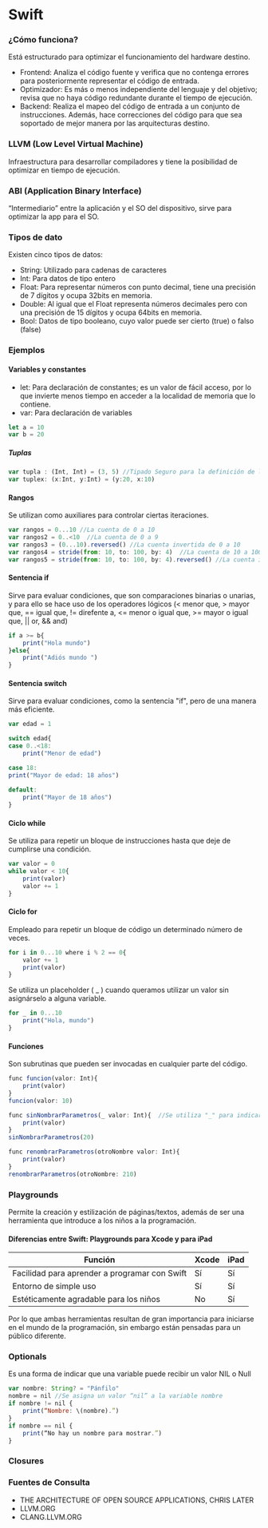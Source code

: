 # Swift

### ¿Cómo funciona?
Está estructurado para optimizar el  funcionamiento del hardware destino.

- Frontend: Analiza el código fuente y verifica que no contenga errores para posteriormente representar el código de entrada.
- Optimizador: Es más o menos independiente del lenguaje y del objetivo; revisa que no haya código redundante durante el tiempo de ejecución.
- Backend: Realiza el mapeo del código de entrada a un conjunto de instrucciones. Además, hace correcciones del código para que sea soportado de mejor manera por las arquitecturas destino.


### LLVM (Low Level Virtual Machine)
Infraestructura para desarrollar compiladores y tiene la posibilidad de optimizar en tiempo de ejecución.

### ABI (Application Binary Interface)
“Intermediario” entre la aplicación y el SO del dispositivo, sirve para optimizar la app para el SO. 

### Tipos de dato
Existen cinco tipos de datos:
- String: Utilizado para cadenas de caracteres
- Int: Para datos de tipo entero
- Float: Para representar números con punto decimal, tiene una precisión de 7 dígitos y ocupa 32bits en memoria.
- Double: Al igual que el Float representa números decimales pero con una precisión de 15 dígitos y ocupa 64bits en memoria.
- Bool: Datos de tipo booleano, cuyo valor puede ser cierto (true) o falso (false)


### Ejemplos 
#### Variables y constantes
- let: Para declaración de constantes; es un valor de fácil acceso, por lo que invierte menos tiempo  en acceder a la localidad de memoria que lo contiene.
- var: Para declaración de variables

```jsx
let a = 10
var b = 20
```

##### Tuplas
```jsx
var tupla : (Int, Int) = (3, 5) //Tipado Seguro para la definición de la tupla
var tuplex: (x:Int, y:Int) = (y:20, x:10)
```

#### Rangos
Se utilizan como auxiliares para controlar ciertas iteraciones.
```jsx
var rangos = 0...10 //La cuenta de 0 a 10
var rangos2 = 0..<10  //La cuenta de 0 a 9
var rangos3 = (0...10).reversed() //La cuenta invertida de 0 a 10
var rangos4 = stride(from: 10, to: 100, by: 4)  //La cuenta de 10 a 100 con incrementos de 4
var rangos5 = stride(from: 10, to: 100, by: 4).reversed() //La cuenta invertida de 10 a 100 con incrementos de 4
```

#### Sentencia if
Sirve para evaluar condiciones, que son comparaciones binarias o unarias, y para ello se hace uso de los operadores lógicos (< menor que, > mayor que,  == igual que, != direfente a, <= menor o igual que, >= mayor o igual que, || or, && and)
```jsx
if a >= b{
    print("Hola mundo")
}else{
    print("Adiós mundo ")
}
```

#### Sentencia switch
Sirve para evaluar condiciones, como la sentencia "if", pero de una manera más eficiente.
```jsx
var edad = 1

switch edad{
case 0..<18:
    print("Menor de edad")

case 18:
print("Mayor de edad: 18 años")
    
default:
    print("Mayor de 18 años")
}
```

#### Ciclo while
Se utiliza para repetir un bloque de instrucciones hasta que deje de cumplirse una condición.
```jsx
var valor = 0
while valor < 10{
    print(valor)
    valor += 1
}
```

#### Ciclo for
Empleado para repetir un bloque de código un determinado número de veces.
```jsx
for i in 0...10 where i % 2 == 0{ 
    valor += 1
    print(valor)
}
```

Se utiliza un placeholder ( _ ) cuando queramos utilizar un valor sin asignárselo a alguna variable.
```jsx
for _ in 0...10
    print("Hola, mundo")
}
```

#### Funciones
Son subrutinas que pueden ser invocadas en cualquier parte del código.
```jsx
func funcion(valor: Int){
    print(valor)
}
funcion(valor: 10)

func sinNombrarParametros(_ valor: Int){  //Se utiliza "_" para indicar que no se requiere un nombre para el valor
    print(valor)
}
sinNombrarParametros(20)

func renombrarParametros(otroNombre valor: Int){
    print(valor)
}
renombrarParametros(otroNombre: 210)
```

### Playgrounds
Permite la creación y estilización de páginas/textos, además de ser una herramienta que introduce a los niños a la programación.


#### Diferencias entre Swift: Playgrounds para Xcode y para iPad
Función|Xcode|iPad
--|--|--
Facilidad para aprender a programar con Swift| Sí | Sí 
Entorno de simple uso | Sí | Sí
Estéticamente agradable para los niños | No | Sí

Por lo que ambas herramientas resultan de gran importancia para iniciarse en el mundo de la programación, sin embargo están pensadas para un público diferente.

### Optionals
Es una forma de indicar que una variable puede recibir un valor NIL o Null
```jsx
var nombre: String? = "Pánfilo"
nombre = nil //Se asigna un valor “nil” a la variable nombre
if nombre != nil {
	print(“Nombre: \(nombre).”)
}
if nombre == nil { 
	print(“No hay un nombre para mostrar.”)
}
```

### Closures

### Fuentes de Consulta
- THE ARCHITECTURE OF OPEN SOURCE APPLICATIONS, CHRIS LATER
- LLVM.ORG
- CLANG.LLVM.ORG

